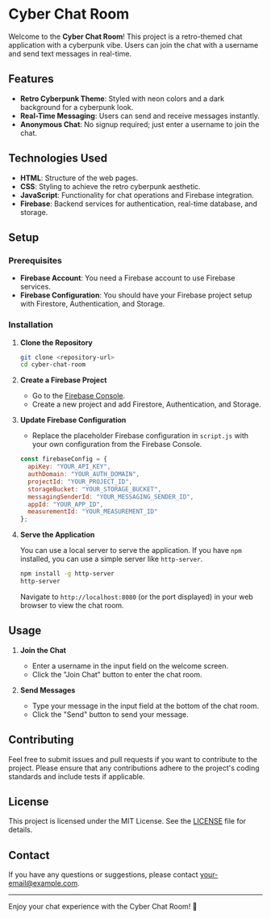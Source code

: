 # Cyber Chat Room

Welcome to the **Cyber Chat Room**! This project is a retro-themed chat application with a cyberpunk vibe. Users can join the chat with a username and send text messages in real-time.

## Features

- **Retro Cyberpunk Theme**: Styled with neon colors and a dark background for a cyberpunk look.
- **Real-Time Messaging**: Users can send and receive messages instantly.
- **Anonymous Chat**: No signup required; just enter a username to join the chat.

## Technologies Used

- **HTML**: Structure of the web pages.
- **CSS**: Styling to achieve the retro cyberpunk aesthetic.
- **JavaScript**: Functionality for chat operations and Firebase integration.
- **Firebase**: Backend services for authentication, real-time database, and storage.

## Setup

### Prerequisites

- **Firebase Account**: You need a Firebase account to use Firebase services.
- **Firebase Configuration**: You should have your Firebase project setup with Firestore, Authentication, and Storage.

### Installation

1. **Clone the Repository**

   ```bash
   git clone <repository-url>
   cd cyber-chat-room
   ```

2. **Create a Firebase Project**

   - Go to the [Firebase Console](https://console.firebase.google.com/).
   - Create a new project and add Firestore, Authentication, and Storage.

3. **Update Firebase Configuration**

   - Replace the placeholder Firebase configuration in `script.js` with your own configuration from the Firebase Console.

   ```js
   const firebaseConfig = {
     apiKey: "YOUR_API_KEY",
     authDomain: "YOUR_AUTH_DOMAIN",
     projectId: "YOUR_PROJECT_ID",
     storageBucket: "YOUR_STORAGE_BUCKET",
     messagingSenderId: "YOUR_MESSAGING_SENDER_ID",
     appId: "YOUR_APP_ID",
     measurementId: "YOUR_MEASUREMENT_ID"
   };
   ```

4. **Serve the Application**

   You can use a local server to serve the application. If you have `npm` installed, you can use a simple server like `http-server`.

   ```bash
   npm install -g http-server
   http-server
   ```

   Navigate to `http://localhost:8080` (or the port displayed) in your web browser to view the chat room.

## Usage

1. **Join the Chat**

   - Enter a username in the input field on the welcome screen.
   - Click the "Join Chat" button to enter the chat room.

2. **Send Messages**

   - Type your message in the input field at the bottom of the chat room.
   - Click the "Send" button to send your message.

## Contributing

Feel free to submit issues and pull requests if you want to contribute to the project. Please ensure that any contributions adhere to the project's coding standards and include tests if applicable.

## License

This project is licensed under the MIT License. See the [LICENSE](LICENSE) file for details.

## Contact

If you have any questions or suggestions, please contact [your-email@example.com](mailto:your-email@example.com).

---

Enjoy your chat experience with the Cyber Chat Room! 🚀
